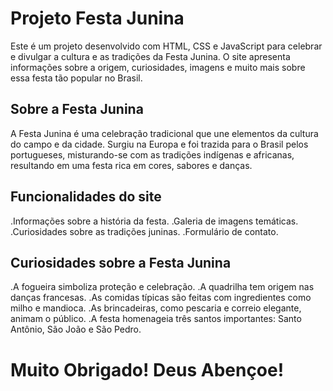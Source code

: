 # Projeto Festa Junina
Este é um projeto desenvolvido com HTML, CSS e JavaScript para celebrar e divulgar a cultura e as tradições da Festa Junina. O site apresenta informações sobre a origem, curiosidades, imagens e muito mais sobre essa festa tão popular no Brasil.

## Sobre a Festa Junina
A Festa Junina é uma celebração tradicional que une elementos da cultura do campo e da cidade. Surgiu na Europa e foi trazida para o Brasil pelos portugueses, misturando-se com as tradições indígenas e africanas, resultando em uma festa rica em cores, sabores e danças.

## Funcionalidades do site
.Informações sobre a história da festa.
.Galeria de imagens temáticas.
.Curiosidades sobre as tradições juninas.
.Formulário de contato.

## Curiosidades sobre a Festa Junina
.A fogueira simboliza proteção e celebração.
.A quadrilha tem origem nas danças francesas.
.As comidas típicas são feitas com ingredientes como milho e mandioca.
.As brincadeiras, como pescaria e correio elegante, animam o público.
.A festa homenageia três santos importantes: Santo Antônio, São João e São Pedro.

# Muito Obrigado! Deus Abençoe!
